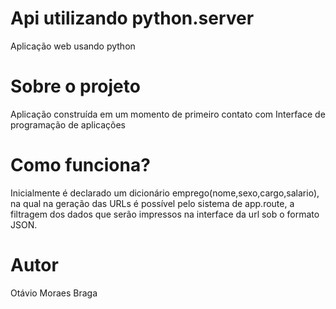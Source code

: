 # Api utilizando python.server
Aplicação web usando python

# Sobre o projeto
Aplicação construída em um momento de primeiro contato com Interface de programação de aplicações

# Como funciona?
Inicialmente é declarado um dicionário emprego(nome,sexo,cargo,salario), na qual na geração das URLs é possível pelo sistema de app.route, a filtragem dos dados que serão impressos na interface da url sob o formato JSON.


# Autor
Otávio Moraes Braga
